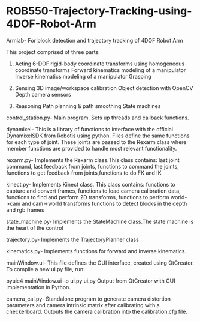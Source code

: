# ROB550-Trajectory-Tracking-using-4DOF-Robot-Arm
Armlab- For block detection and trajectory tracking of 4DOF Robot Arm

This project comprised of three parts:
1. Acting
  6-DOF rigid-body coordinate transforms using homogeneous coordinate transforms
  Forward kinematics modeling of a manipulator
  Inverse kinematics modeling of a manipulator
  Grasping

2. Sensing
  3D image/workspace calibration
  Object detection with OpenCV
  Depth camera sensors

3. Reasoning
  Path planning & path smoothing
  State machines 
 
control_station.py- Main program.  Sets up threads and callback functions.

dynamixel- This is a library of functions to interface with the official DynamixelSDK from Robotis using python.  Files define the same functions for each type of joint.  These joints are passed to the Rexarm class where member functions are provided to handle most relevant functionality.

rexarm.py- Implements the Rexarm class.This class contains: last joint command, last feedback from joints, functions to command the joints, functions to get feedback from joints,functions to do FK and IK  

kinect.py- Implements Kinect class. This class contains: functions to capture and convert frames, functions to load camera calibration data, functions to find and  perform 2D transforms, functions to perform world->cam and cam->world transforms
functions to detect blocks in the depth and rgb frames

state_machine.py- Implements the StateMachine class.The state machine is the heart of the control 

trajectory.py- Implements the TrajectoryPlanner class

kinematics.py- Implements functions for forward and inverse kinematics.

mainWindow.ui- This file defines the GUI interface, created using QtCreator. 
To compile a new ui.py file, run:

pyuic4 mainWindow.ui -o ui.py
ui.py
Output from QtCreator with GUI implementation in Python. 

camera_cal.py- Standalone program to generate camera distortion parameters and camera intrinsic matrix after calibrating with a checkerboard. Outputs the camera calibration into the calibration.cfg file. 

